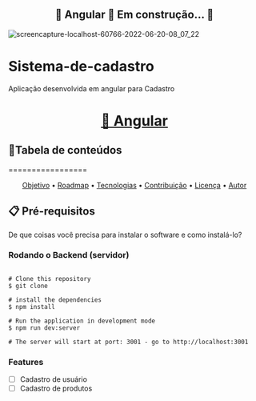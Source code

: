 <h2 align="center"> 
	🚧  Angular 🚀 Em construção...  🚧
 

</h2>

![screencapture-localhost-60766-2022-06-20-08_07_22](https://user-images.githubusercontent.com/91226847/174590481-e227dcc2-6568-492a-8844-a358c7cc4468.png)


# Sistema-de-cadastro 
Aplicação desenvolvida em angular para Cadastro 
<h1 align="center">
    <a href="https://angular.io/">🔗 Angular</a>
</h1>


 

## 🚀Tabela de conteúdos
=================
<p align="center">
 <a href="#objetivo">Objetivo</a> •
 <a href="#roadmap">Roadmap</a> • 
 <a href="#tecnologias">Tecnologias</a> • 
 <a href="#contribuicao">Contribuição</a> • 
 <a href="#licenc-a">Licença</a> • 
 <a href="#autor">Autor</a>
</p>




## 📋 Pré-requisitos

De que coisas você precisa para instalar o software e como instalá-lo?
### Rodando o Backend (servidor)
```

# Clone this repository
$ git clone 

# install the dependencies
$ npm install

# Run the application in development mode
$ npm run dev:server

# The server will start at port: 3001 - go to http://localhost:3001

```


 ### Features

- [ ] Cadastro de usuário
- [ ] Cadastro de produtos
